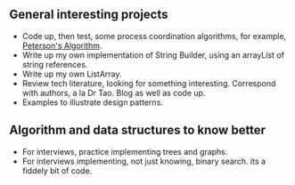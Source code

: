 ## General interesting projects

- Code up, then test, some process coordination algorithms, for example,
  [Peterson's Algorithm](https://en.wikipedia.org/wiki/Peterson%27s_algorithm).
- Write up my own implementation of String Builder, using an arrayList of string references.
- Write up my own ListArray.
- Review tech literature, looking for something interesting.
  Correspond with authors, a la Dr Tao.
  Blog as well as code up.
- Examples to illustrate design patterns.

## Algorithm and data structures to know better

- For interviews, practice implementing trees and graphs.
- For interviews implementing, not just knowing, binary search.  its a fiddely bit of code.
